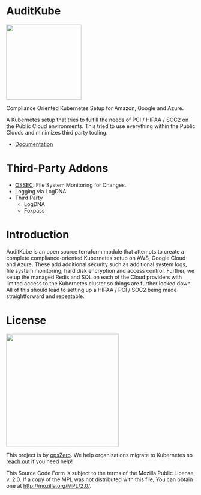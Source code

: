 # AuditKube

<img src="http://assets.opszero.com.s3.amazonaws.com/images/auditkube.png" width="200px" />


Compliance Oriented Kubernetes Setup for Amazon, Google and Azure.

A Kubernetes setup that tries to fulfill the needs of PCI / HIPAA / SOC2 on the
Public Cloud environments. This tried to use everything within the Public
Clouds and minimizes third party tooling.

 - [Documentation](https://www.notion.so/opszero/opsZero-AuditKube-50c42ede5a86478dbea8a061cd643256)

# Third-Party Addons

- [OSSEC](https://ossec.github.io/): File System Monitoring for Changes.
- Logging via LogDNA
- Third Party
  - LogDNA
  - Foxpass

# Introduction

AuditKube is an open source terraform module that attempts to create a
complete compliance-oriented Kubernetes setup on AWS, Google Cloud and Azure.
These add additional security such as additional system logs, file system
monitoring, hard disk encryption and access control. Further, we setup the
managed Redis and SQL on each of the Cloud providers with limited access to
the Kubernetes cluster so things are further locked down. All of this should
lead to setting up a HIPAA / PCI / SOC2 being made straightforward and
repeatable.




# License

<a href="https://www.opszero.com"><img src="http://assets.opszero.com.s3.amazonaws.com/images/opszero_11_29_2016.png" width="300px"/></a>

This project is by [opsZero](https://www.opszero.com). We help organizations
migrate to Kubernetes so [reach out](https://www.opszero.com/#contact) if you
need help!

This Source Code Form is subject to the terms of the Mozilla Public
License, v. 2.0. If a copy of the MPL was not distributed with this
file, You can obtain one at http://mozilla.org/MPL/2.0/.
